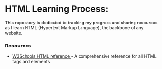 # HTML Learning Process:

This repository is dedicated to tracking my progress and sharing resources as I learn HTML (Hypertext Markup Language), the backbone of any website.

### Resources

-   <a href="https://www.w3schools.com/"> W3Schools HTML reference </a>- A comprehensive reference for all HTML tags and elements
